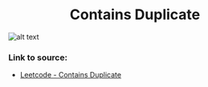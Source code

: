 <h1 align="center">Contains Duplicate</h1>

![alt text](https://images2.imgbox.com/b3/38/DrQxduql_o.png?raw=true)

### Link to source: 
- <a href="https://leetcode.com/problems/contains-duplicate/">Leetcode - Contains Duplicate</a>

